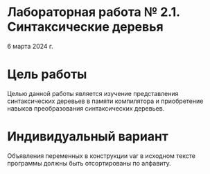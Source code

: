 # Лабораторная работа № 2.1. Синтаксические деревья
6 марта 2024 г.

# Цель работы
Целью данной работы является изучение представления синтаксических
деревьев в памяти компилятора и приобретение навыков преобразования 
синтаксических деревьев.

# Индивидуальный вариант
Объявления переменных в конструкции var в исходном тексте 
программы должны быть отсортированы по алфавиту.
